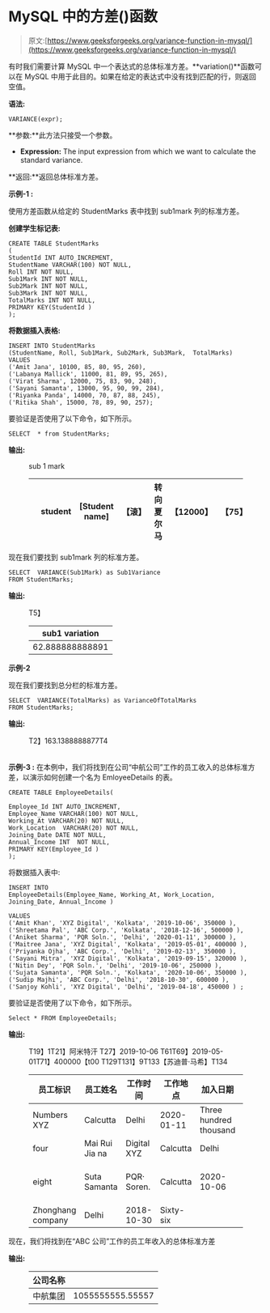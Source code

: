 # MySQL 中的方差()函数

> 原文:[https://www.geeksforgeeks.org/variance-function-in-mysql/](https://www.geeksforgeeks.org/variance-function-in-mysql/)

有时我们需要计算 MySQL 中一个表达式的总体标准方差。**variation()**函数可以在 MySQL 中用于此目的。如果在给定的表达式中没有找到匹配的行，则返回空值。

**语法:**

```
VARIANCE(expr);
```

**参数:**此方法只接受一个参数。

*   **Expression:** The input expression from which we want to calculate the standard variance.

**返回:**返回总体标准方差。

**示例-1 :**

使用方差函数从给定的 StudentMarks 表中找到 sub1mark 列的标准方差。

**创建学生标记表:**

```
CREATE TABLE StudentMarks
(
StudentId INT AUTO_INCREMENT,  
StudentName VARCHAR(100) NOT NULL,
Roll INT NOT NULL,
Sub1Mark INT NOT NULL,
Sub2Mark INT NOT NULL,
Sub3Mark INT NOT NULL,
TotalMarks INT NOT NULL,
PRIMARY KEY(StudentId )
);
```

**将数据插入表格:**

```
INSERT INTO StudentMarks
(StudentName, Roll, Sub1Mark, Sub2Mark, Sub3Mark,  TotalMarks)
VALUES
('Amit Jana', 10100, 85, 80, 95, 260),
('Labanya Mallick', 11000, 81, 89, 95, 265),
('Virat Sharma', 12000, 75, 83, 90, 248),
('Sayani Samanta', 13000, 95, 90, 99, 284),
('Riyanka Panda', 14000, 70, 87, 88, 245), 
('Ritika Shah', 15000, 78, 89, 90, 257);
```

要验证是否使用了以下命令，如下所示。

```
SELECT  * from StudentMarks;
```

**输出:**

<figure class="table">sub 1 mark

|  | student | [Student name] | 【滚】 | 转向夏尔马 | 【12000】 | 【75】 | 【83】 | 【90】 | 【248】 |
| --- | --- | --- | --- | --- | --- | --- | --- | --- | --- |

</figure>

现在我们要找到 sub1mark 列的标准方差。

```
SELECT  VARIANCE(Sub1Mark) as Sub1Variance 
FROM StudentMarks;
```

**输出:**

<figure class="table">T5】

| sub1 variation |
| --- |
| 62.888888888891 |

</figure>

**示例-2**

现在我们要找到总分栏的标准方差。

```
SELECT  VARIANCE(TotalMarks) as VarianceOfTotalMarks 
FROM StudentMarks;
```

**输出:**

<figure class="table">T2】163.1388888877T4

|  |
| --- |

</figure>

**示例-3 :** 在本例中，我们将找到在公司“中航公司”工作的员工收入的总体标准方差，以演示如何创建一个名为 EmloyeeDetails 的表。

```
CREATE TABLE EmployeeDetails(

Employee_Id INT AUTO_INCREMENT,  
Employee_Name VARCHAR(100) NOT NULL,
Working_At VARCHAR(20) NOT NULL,
Work_Location  VARCHAR(20) NOT NULL,
Joining_Date DATE NOT NULL,
Annual_Income INT  NOT NULL,
PRIMARY KEY(Employee_Id )
);
```

将数据插入表中:

```
INSERT INTO  
EmployeeDetails(Employee_Name, Working_At, Work_Location, Joining_Date, Annual_Income )

VALUES
('Amit Khan', 'XYZ Digital', 'Kolkata', '2019-10-06', 350000 ),
('Shreetama Pal', 'ABC Corp.', 'Kolkata', '2018-12-16', 500000 ),
('Aniket Sharma', 'PQR Soln.', 'Delhi', '2020-01-11', 300000 ),
('Maitree Jana', 'XYZ Digital', 'Kolkata', '2019-05-01', 400000 ),
('Priyanka Ojha', 'ABC Corp.', 'Delhi', '2019-02-13', 350000 ),
('Sayani Mitra', 'XYZ Digital', 'Kolkata', '2019-09-15', 320000 ),
('Nitin Dey', 'PQR Soln.', 'Delhi', '2019-10-06', 250000 ),
('Sujata Samanta', 'PQR Soln.', 'Kolkata', '2020-10-06', 350000 ),
('Sudip Majhi', 'ABC Corp.', 'Delhi', '2018-10-30', 600000 ),
('Sanjoy Kohli', 'XYZ Digital', 'Delhi', '2019-04-18', 450000 ) ;
```

要验证是否使用了以下命令，如下所示。

```
Select * FROM EmployeeDetails;
```

**输出:**

<figure class="table">T19】1T21】阿米特汗 T27】2019-10-06 T61T69】2019-05-01T71】400000【t00 T129T131】9T133【苏迪普·马希】T134

| 员工标识 | 员工姓名 | 工作时间 | 工作地点 | 加入日期 | 年收入 |
| --- | --- | --- | --- | --- | --- |
| Numbers XYZ | Calcutta | Delhi | 2020-01-11 | Three hundred thousand |
| four | Mai Rui Jia na | Digital XYZ | Calcutta | Delhi | 2019-10-06 | 250,000 |
| eight | Suta Samanta | PQR· Soren. | Calcutta | 2020-10-06 | Three hundred and fifty thousand |
| Zhonghang company | Delhi | 2018-10-30 | Sixty-six |

</figure>

现在，我们将找到在“ABC 公司”工作的员工年收入的总体标准方差

**输出:**

<figure class="table">

| 公司名称 |  |
| --- | --- |
| 中航集团 | 1055555555.55557 |

</figure>